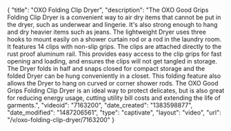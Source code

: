 {
    "title": "OXO Folding Clip Dryer",
    "description": "The OXO Good Grips Folding Clip Dryer is a convenient way to air dry items that cannot be put in the dryer, such as underwear and lingerie. It's also strong enough to hang and dry heavier items such as jeans.  The lightweight Dryer uses three hooks to mount easily on a shower curtain rod or a rod in the laundry room. It features 14 clips with non-slip grips.  The clips are attached directly to the rust proof aluminum rail.  This provides easy access to the clip grips for fast opening and loading, and ensures the clips will not get tangled in storage.  The Dryer folds in half and snaps closed for compact storage and the folded Dryer can be hung conveniently in a closet.   This folding feature also allows the Dryer to hang on curved or corner shower rods.  The OXO Good Grips Folding Clip Dryer is an ideal way to protect delicates, but is also great for reducing energy usage, cutting utility bill costs and extending the life of garments.",
    "videoid": "7163200",
    "date_created": "1383598877",
    "date_modified": "1487206561",
    "type": "captivate",
    "layout": "video",
    "url": "\/v\/oxo-folding-clip-dryer\/7163200"
}